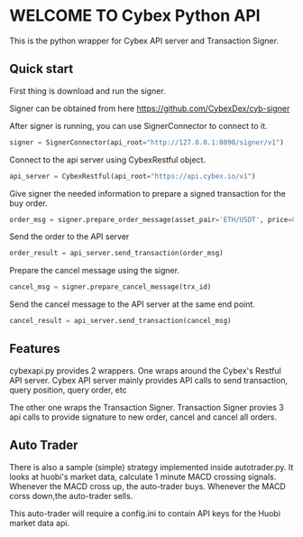 WELCOME TO Cybex Python API
============================

This is the python wrapper for Cybex API server and Transaction Signer.


Quick start
------------


First thing is download and run the signer.

Signer can be obtained from here https://github.com/CybexDex/cyb-signer

After signer is running, you can use SignerConnector to connect to it.

```python
signer = SignerConnector(api_root="http://127.0.0.1:8090/signer/v1")
```

Connect to the api server using CybexRestful object.

```python
api_server = CybexRestful(api_root="https://api.cybex.io/v1")
```

Give signer the needed information to prepare a signed transaction for the buy order.

```python
order_msg = signer.prepare_order_message(asset_pair='ETH/USDT', price=80, quantity=0.1, side='buy')
```

Send the order to the API server
```python
order_result = api_server.send_transaction(order_msg)
```

Prepare the cancel message using the signer.
```python
cancel_msg = signer.prepare_cancel_message(trx_id)
```

Send the cancel message to the API server at the same end point.
```python
cancel_result = api_server.send_transaction(cancel_msg)
```


Features
---------

cybexapi.py provides 2 wrappers. One wraps around the Cybex's Restful API server.
Cybex API server mainly provides API calls to send transaction, query position, query order, etc 

The other one wraps the Transaction Signer.
Transaction Signer provies 3 api calls to provide signature to new order, cancel and cancel all orders.  



Auto Trader
------------

There is also a sample (simple) strategy implemented inside autotrader.py. 
It looks at huobi's market data, calculate 1 minute MACD crossing signals. 
Whenever the MACD cross up, the auto-trader buys. 
Whenever the MACD corss down,the auto-trader sells.

This auto-trader will require a config.ini to contain API keys for the Huobi market 
data api.







